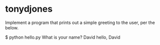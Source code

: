 # tonydjones

Implement a program that prints out a simple greeting to the user, per the below.

$ python hello.py
What is your name?
David
hello, David
